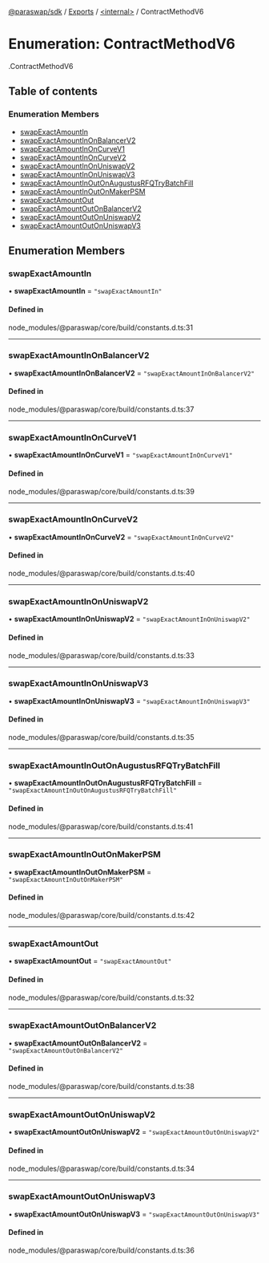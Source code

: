 [@paraswap/sdk](../README.md) / [Exports](../modules.md) / [<internal\>](../modules/internal_.md) / ContractMethodV6

# Enumeration: ContractMethodV6

[<internal>](../modules/internal_.md).ContractMethodV6

## Table of contents

### Enumeration Members

- [swapExactAmountIn](internal_.ContractMethodV6.md#swapexactamountin)
- [swapExactAmountInOnBalancerV2](internal_.ContractMethodV6.md#swapexactamountinonbalancerv2)
- [swapExactAmountInOnCurveV1](internal_.ContractMethodV6.md#swapexactamountinoncurvev1)
- [swapExactAmountInOnCurveV2](internal_.ContractMethodV6.md#swapexactamountinoncurvev2)
- [swapExactAmountInOnUniswapV2](internal_.ContractMethodV6.md#swapexactamountinonuniswapv2)
- [swapExactAmountInOnUniswapV3](internal_.ContractMethodV6.md#swapexactamountinonuniswapv3)
- [swapExactAmountInOutOnAugustusRFQTryBatchFill](internal_.ContractMethodV6.md#swapexactamountinoutonaugustusrfqtrybatchfill)
- [swapExactAmountInOutOnMakerPSM](internal_.ContractMethodV6.md#swapexactamountinoutonmakerpsm)
- [swapExactAmountOut](internal_.ContractMethodV6.md#swapexactamountout)
- [swapExactAmountOutOnBalancerV2](internal_.ContractMethodV6.md#swapexactamountoutonbalancerv2)
- [swapExactAmountOutOnUniswapV2](internal_.ContractMethodV6.md#swapexactamountoutonuniswapv2)
- [swapExactAmountOutOnUniswapV3](internal_.ContractMethodV6.md#swapexactamountoutonuniswapv3)

## Enumeration Members

### swapExactAmountIn

• **swapExactAmountIn** = ``"swapExactAmountIn"``

#### Defined in

node_modules/@paraswap/core/build/constants.d.ts:31

___

### swapExactAmountInOnBalancerV2

• **swapExactAmountInOnBalancerV2** = ``"swapExactAmountInOnBalancerV2"``

#### Defined in

node_modules/@paraswap/core/build/constants.d.ts:37

___

### swapExactAmountInOnCurveV1

• **swapExactAmountInOnCurveV1** = ``"swapExactAmountInOnCurveV1"``

#### Defined in

node_modules/@paraswap/core/build/constants.d.ts:39

___

### swapExactAmountInOnCurveV2

• **swapExactAmountInOnCurveV2** = ``"swapExactAmountInOnCurveV2"``

#### Defined in

node_modules/@paraswap/core/build/constants.d.ts:40

___

### swapExactAmountInOnUniswapV2

• **swapExactAmountInOnUniswapV2** = ``"swapExactAmountInOnUniswapV2"``

#### Defined in

node_modules/@paraswap/core/build/constants.d.ts:33

___

### swapExactAmountInOnUniswapV3

• **swapExactAmountInOnUniswapV3** = ``"swapExactAmountInOnUniswapV3"``

#### Defined in

node_modules/@paraswap/core/build/constants.d.ts:35

___

### swapExactAmountInOutOnAugustusRFQTryBatchFill

• **swapExactAmountInOutOnAugustusRFQTryBatchFill** = ``"swapExactAmountInOutOnAugustusRFQTryBatchFill"``

#### Defined in

node_modules/@paraswap/core/build/constants.d.ts:41

___

### swapExactAmountInOutOnMakerPSM

• **swapExactAmountInOutOnMakerPSM** = ``"swapExactAmountInOutOnMakerPSM"``

#### Defined in

node_modules/@paraswap/core/build/constants.d.ts:42

___

### swapExactAmountOut

• **swapExactAmountOut** = ``"swapExactAmountOut"``

#### Defined in

node_modules/@paraswap/core/build/constants.d.ts:32

___

### swapExactAmountOutOnBalancerV2

• **swapExactAmountOutOnBalancerV2** = ``"swapExactAmountOutOnBalancerV2"``

#### Defined in

node_modules/@paraswap/core/build/constants.d.ts:38

___

### swapExactAmountOutOnUniswapV2

• **swapExactAmountOutOnUniswapV2** = ``"swapExactAmountOutOnUniswapV2"``

#### Defined in

node_modules/@paraswap/core/build/constants.d.ts:34

___

### swapExactAmountOutOnUniswapV3

• **swapExactAmountOutOnUniswapV3** = ``"swapExactAmountOutOnUniswapV3"``

#### Defined in

node_modules/@paraswap/core/build/constants.d.ts:36
